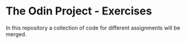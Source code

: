 # The Odin Project - Exercises

In this repository a collection of code for different assignments will be merged. 